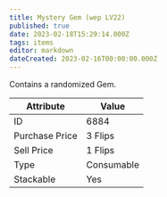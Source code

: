 ```yaml
---
title: Mystery Gem (wep LV22)
published: true
date: 2023-02-18T15:29:14.000Z
tags: items
editor: markdown
dateCreated: 2023-02-16T00:00:00.000Z
---
```


Contains a randomized Gem.

|Attribute|Value|
|-|-|
|ID|6884|
|Purchase Price|3 Flips|
|Sell Price|1 Flips|
|Type|Consumable|
|Stackable|Yes|

